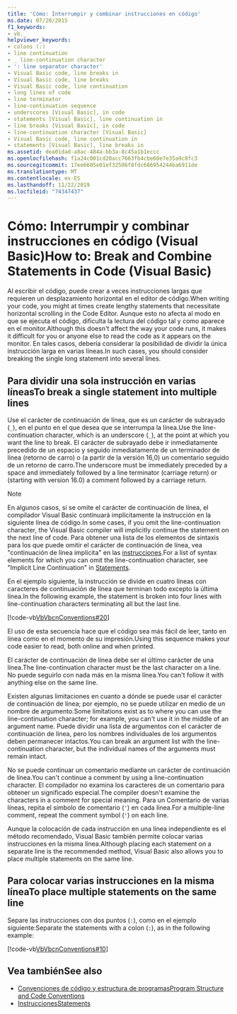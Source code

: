 ```yaml
---
title: 'Cómo: Interrumpir y combinar instrucciones en código'
ms.date: 07/20/2015
f1_keywords:
- vb._
helpviewer_keywords:
- colons (:)
- line continuation
- _ line-continuation character
- ': line separator character'
- Visual Basic code, line breaks in
- Visual Basic code, line breaks
- Visual Basic code, line continuation
- long lines of code
- line terminator
- line-continuation sequence
- underscores [Visual Basic], in code
- statements [Visual Basic], line continuation in
- line breaks [Visual Basic], in code
- line-continuation character [Visual Basic]
- Visual Basic code, line continuation in
- statements [Visual Basic], line breaks in
ms.assetid: dea01dad-a8ac-484a-bb3a-8c45a1b1eccc
ms.openlocfilehash: f1a24c001cd20acc7663fb4cbe60e7e35a9c8fc3
ms.sourcegitcommit: 17ee6605e01ef32506f8fdc686954244ba6911de
ms.translationtype: MT
ms.contentlocale: es-ES
ms.lasthandoff: 11/22/2019
ms.locfileid: "74347437"
---
```

# <a name="how-to-break-and-combine-statements-in-code-visual-basic"></a><span data-ttu-id="a4f8b-102">Cómo: Interrumpir y combinar instrucciones en código (Visual Basic)</span><span class="sxs-lookup"><span data-stu-id="a4f8b-102">How to: Break and Combine Statements in Code (Visual Basic)</span></span>

<span data-ttu-id="a4f8b-103">Al escribir el código, puede crear a veces instrucciones largas que requieren un desplazamiento horizontal en el editor de código.</span><span class="sxs-lookup"><span data-stu-id="a4f8b-103">When writing your code, you might at times create lengthy statements that necessitate horizontal scrolling in the Code Editor.</span></span> <span data-ttu-id="a4f8b-104">Aunque esto no afecta al modo en que se ejecuta el código, dificulta la lectura del código tal y como aparece en el monitor.</span><span class="sxs-lookup"><span data-stu-id="a4f8b-104">Although this doesn't affect the way your code runs, it makes it difficult for you or anyone else to read the code as it appears on the monitor.</span></span> <span data-ttu-id="a4f8b-105">En tales casos, debería considerar la posibilidad de dividir la única instrucción larga en varias líneas.</span><span class="sxs-lookup"><span data-stu-id="a4f8b-105">In such cases, you should consider breaking the single long statement into several lines.</span></span>

## <a name="to-break-a-single-statement-into-multiple-lines"></a><span data-ttu-id="a4f8b-106">Para dividir una sola instrucción en varias líneas</span><span class="sxs-lookup"><span data-stu-id="a4f8b-106">To break a single statement into multiple lines</span></span>

<span data-ttu-id="a4f8b-107">Use el carácter de continuación de línea, que es un carácter de subrayado (`_`), en el punto en el que desea que se interrumpa la línea.</span><span class="sxs-lookup"><span data-stu-id="a4f8b-107">Use the line-continuation character, which is an underscore (`_`), at the point at which you want the line to break.</span></span> <span data-ttu-id="a4f8b-108">El carácter de subrayado debe ir inmediatamente precedido de un espacio y seguido inmediatamente de un terminador de línea (retorno de carro) o (a partir de la versión 16,0) un comentario seguido de un retorno de carro.</span><span class="sxs-lookup"><span data-stu-id="a4f8b-108">The underscore must be immediately preceded by a space and immediately followed by a line terminator (carriage return) or (starting with version 16.0) a comment followed by a carriage return.</span></span>

  > [!NOTE]
  > <span data-ttu-id="a4f8b-109">En algunos casos, si se omite el carácter de continuación de línea, el compilador Visual Basic continuará implícitamente la instrucción en la siguiente línea de código.</span><span class="sxs-lookup"><span data-stu-id="a4f8b-109">In some cases, if you omit the line-continuation character, the Visual Basic compiler will implicitly continue the statement on the next line of code.</span></span> <span data-ttu-id="a4f8b-110">Para obtener una lista de los elementos de sintaxis para los que puede omitir el carácter de continuación de línea, vea "continuación de línea implícita" en las [instrucciones](../../../visual-basic/programming-guide/language-features/statements.md).</span><span class="sxs-lookup"><span data-stu-id="a4f8b-110">For a list of syntax elements for which you can omit the line-continuation character, see "Implicit Line Continuation" in [Statements](../../../visual-basic/programming-guide/language-features/statements.md).</span></span>

  <span data-ttu-id="a4f8b-111">En el ejemplo siguiente, la instrucción se divide en cuatro líneas con caracteres de continuación de línea que terminan todo excepto la última línea.</span><span class="sxs-lookup"><span data-stu-id="a4f8b-111">In the following example, the statement is broken into four lines with line-continuation characters terminating all but the last line.</span></span>

  [!code-vb[VbVbcnConventions#20](~/samples/snippets/visualbasic/VS_Snippets_VBCSharp/VbVbcnConventions/VB/Class1.vb#20)]

  <span data-ttu-id="a4f8b-112">El uso de esta secuencia hace que el código sea más fácil de leer, tanto en línea como en el momento de su impresión.</span><span class="sxs-lookup"><span data-stu-id="a4f8b-112">Using this sequence makes your code easier to read, both online and when printed.</span></span>

  <span data-ttu-id="a4f8b-113">El carácter de continuación de línea debe ser el último carácter de una línea.</span><span class="sxs-lookup"><span data-stu-id="a4f8b-113">The line-continuation character must be the last character on a line.</span></span> <span data-ttu-id="a4f8b-114">No puede seguirlo con nada más en la misma línea.</span><span class="sxs-lookup"><span data-stu-id="a4f8b-114">You can't follow it with anything else on the same line.</span></span>

  <span data-ttu-id="a4f8b-115">Existen algunas limitaciones en cuanto a dónde se puede usar el carácter de continuación de línea; por ejemplo, no se puede utilizar en medio de un nombre de argumento.</span><span class="sxs-lookup"><span data-stu-id="a4f8b-115">Some limitations exist as to where you can use the line-continuation character; for example, you can't use it in the middle of an argument name.</span></span> <span data-ttu-id="a4f8b-116">Puede dividir una lista de argumentos con el carácter de continuación de línea, pero los nombres individuales de los argumentos deben permanecer intactos.</span><span class="sxs-lookup"><span data-stu-id="a4f8b-116">You can break an argument list with the line-continuation character, but the individual names of the arguments must remain intact.</span></span>

  <span data-ttu-id="a4f8b-117">No se puede continuar un comentario mediante un carácter de continuación de línea.</span><span class="sxs-lookup"><span data-stu-id="a4f8b-117">You can't continue a comment by using a line-continuation character.</span></span> <span data-ttu-id="a4f8b-118">El compilador no examina los caracteres de un comentario para obtener un significado especial.</span><span class="sxs-lookup"><span data-stu-id="a4f8b-118">The compiler doesn't examine the characters in a comment for special meaning.</span></span> <span data-ttu-id="a4f8b-119">Para un Comentario de varias líneas, repita el símbolo de comentario (`'`) en cada línea.</span><span class="sxs-lookup"><span data-stu-id="a4f8b-119">For a multiple-line comment, repeat the comment symbol (`'`) on each line.</span></span>

 <span data-ttu-id="a4f8b-120">Aunque la colocación de cada instrucción en una línea independiente es el método recomendado, Visual Basic también permite colocar varias instrucciones en la misma línea.</span><span class="sxs-lookup"><span data-stu-id="a4f8b-120">Although placing each statement on a separate line is the recommended method, Visual Basic also allows you to place multiple statements on the same line.</span></span>

## <a name="to-place-multiple-statements-on-the-same-line"></a><span data-ttu-id="a4f8b-121">Para colocar varias instrucciones en la misma línea</span><span class="sxs-lookup"><span data-stu-id="a4f8b-121">To place multiple statements on the same line</span></span>

<span data-ttu-id="a4f8b-122">Separe las instrucciones con dos puntos (`:`), como en el ejemplo siguiente:</span><span class="sxs-lookup"><span data-stu-id="a4f8b-122">Separate the statements with a colon (`:`), as in the following example:</span></span>

  [!code-vb[VbVbcnConventions#10](~/samples/snippets/visualbasic/VS_Snippets_VBCSharp/VbVbcnConventions/VB/Class1.vb#10)]

## <a name="see-also"></a><span data-ttu-id="a4f8b-123">Vea también</span><span class="sxs-lookup"><span data-stu-id="a4f8b-123">See also</span></span>

- [<span data-ttu-id="a4f8b-124">Convenciones de código y estructura de programas</span><span class="sxs-lookup"><span data-stu-id="a4f8b-124">Program Structure and Code Conventions</span></span>](../../../visual-basic/programming-guide/program-structure/program-structure-and-code-conventions.md)
- [<span data-ttu-id="a4f8b-125">Instrucciones</span><span class="sxs-lookup"><span data-stu-id="a4f8b-125">Statements</span></span>](../../../visual-basic/programming-guide/language-features/statements.md)
